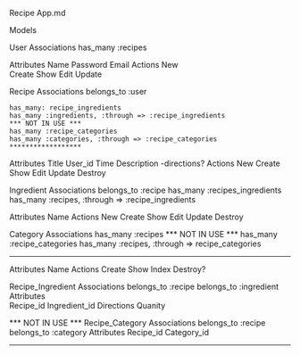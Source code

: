 Recipe App.md

Models

User
  Associations
    has_many :recipes

  Attributes
    Name
    Password
    Email
  Actions
    New    
    Create
    Show
    Edit
    Update

Recipe
  Associations
    belongs_to :user

    has_many: recipe_ingredients
    has_many :ingredients, :through => :recipe_ingredients
    *** NOT IN USE ***
    has_many :recipe_categories
    has_many :categories, :through => :recipe_categories
    ******************
  Attributes
    Title
    User_id
    Time
    Description
    -directions?
  Actions 
    New 
    Create
    Show
    Edit
    Update
    Destroy

Ingredient
  Associations
    belongs_to :recipe
    has_many :recipes_ingredients
    has_many :recipes, :through => :recipe_ingredients

  Attributes
    Name
  Actions
    New 
    Create
    Show
    Edit
    Update
    Destroy

Category
  Associations
  has_many :recipes
  *** NOT IN USE ***
    has_many :recipe_categories
    has_many :recipes, :through => recipe_categories
  ******************
  Attributes
    Name
  Actions
    Create
    Show
    Index
    Destroy?  

Recipe_Ingredient
  Associations
    belongs_to :recipe
    belongs_to :ingredient
  Attributes  
    Recipe_id
    Ingredient_id
    Directions
    Quanity

*** NOT IN USE ***
Recipe_Category
  Associations
    belongs_to :recipe
    belongs_to :category
  Attributes
    Recipe_id
    Category_id   
******************



